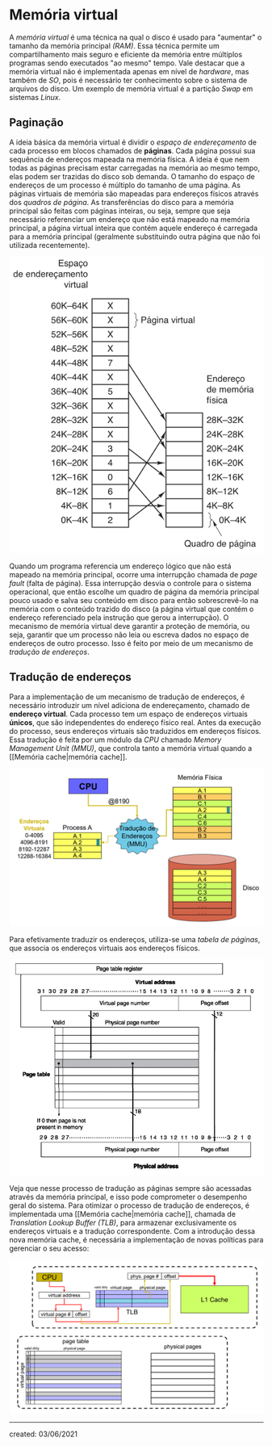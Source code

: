 # Memória virtual
A *memória virtual* é uma técnica na qual o disco é usado para "aumentar" o tamanho da memória principal *(RAM)*. Essa técnica permite um compartilhamento mais seguro e eficiente da memória entre múltiplos programas sendo executados "ao mesmo" tempo. Vale destacar que a memória virtual não é implementada apenas em nível de *hardware*, mas também de *SO*, pois é necessário ter conhecimento sobre o sistema de arquivos do disco. Um exemplo de memória virtual é a partição *Swap* em sistemas *Linux*.

## Paginação
A ideia básica da memória virtual é dividir o *espaço de endereçamento* de cada processo em blocos chamados de **páginas**. Cada página possui sua sequência de endereços mapeada na memória física. A ideia é que nem todas as páginas precisam estar carregadas na memória ao mesmo tempo, elas podem ser trazidas do disco sob demanda. O tamanho do espaço de endereços de um processo é múltiplo do tamanho de uma página.
As páginas virtuais de memória são mapeadas para endereços físicos através dos *quadros de página*. As transferências do disco para a memória principal são feitas com páginas inteiras, ou seja, sempre que seja necessário referenciar um endereço que não está mapeado na memória principal, a página virtual inteira que contém aquele endereço é carregada para a memória principal (geralmente substituindo outra página que não foi utilizada recentemente).![]()

![image](../Attachments/SO/paginacao.png)

Quando um programa referencia um endereço lógico que não está mapeado na memória principal, ocorre uma interrupção chamada de *page fault* (falta de página). Essa interrupção desvia o controle para o sistema operacional, que então escolhe um quadro de página da memória principal pouco usado e salva seu conteúdo em disco para então sobrescrevê-lo na memória com o conteúdo trazido do disco (a página virtual que contém o endereço referenciado pela instrução que gerou a interrupção).
O mecanismo de memória virtual deve garantir a proteção de memória, ou seja, garantir que um processo não leia ou escreva dados no espaço de endereços de outro processo. Isso é feito por meio de um mecanismo de *tradução de endereços*.

## Tradução de endereços
Para a implementação de um mecanismo de tradução de endereços, é necessário introduzir um nível adiciona de endereçamento, chamado de **endereço virtual**. Cada processo tem um espaço de endereços virtuais **únicos**, que são independentes do endereço físico real. Antes da execução do processo, seus endereços virtuais são traduzidos em endereços físicos.
Essa tradução é feita por um módulo da *CPU* chamado *Memory Management Unit (MMU)*, que controla tanto a memória virtual quando a [[Memória cache|memória cache]].

![memoriavirtualtraducao](../Attachments/Arq1/memoriavirtualtraducao.png)

Para efetivamente traduzir os endereços, utiliza-se uma *tabela de páginas*, que associa os endereços virtuais aos endereços físicos.

![memoriavirtualtabeladepaginas](../Attachments/Arq1/memoriavirtualtabeladepaginas.png)

Veja que nesse processo de tradução as páginas sempre são acessadas através da memória principal, e isso pode comprometer o desempenho geral do sistema.
Para otimizar o processo de tradução de endereços, é implementada uma [[Memória cache|memória cache]], chamada de *Translation Lookup Buffer (TLB)*, para armazenar exclusivamente os endereços virtuais e a tradução correspondente. Com a introdução dessa nova memória cache, é necessária a implementação de novas políticas para gerenciar o seu acesso:

![memoriavirtualtlb](../Attachments/Arq1/memoriavirtualtlb.png)

---

created: 03/06/2021
